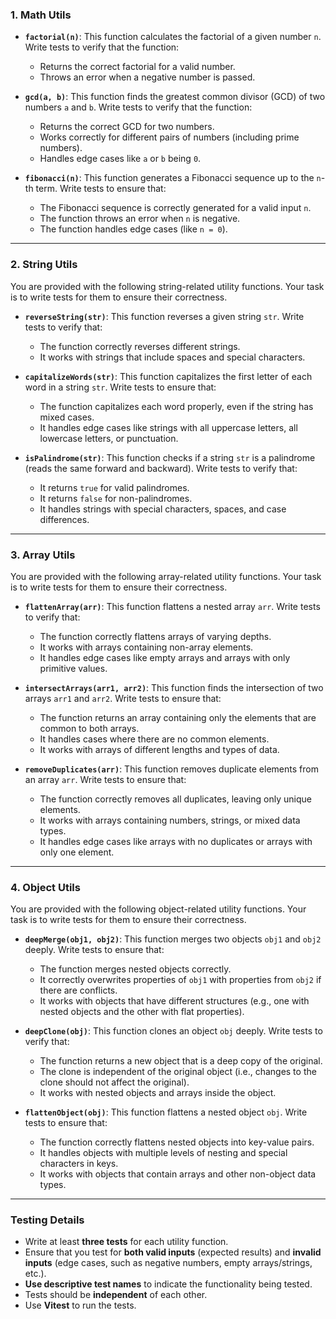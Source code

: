 ### 1. Math Utils

- **`factorial(n)`**: This function calculates the factorial of a given number `n`. Write tests to verify that the function:

  - Returns the correct factorial for a valid number.
  - Throws an error when a negative number is passed.

- **`gcd(a, b)`**: This function finds the greatest common divisor (GCD) of two numbers `a` and `b`. Write tests to verify that the function:

  - Returns the correct GCD for two numbers.
  - Works correctly for different pairs of numbers (including prime numbers).
  - Handles edge cases like `a` or `b` being `0`.

- **`fibonacci(n)`**: This function generates a Fibonacci sequence up to the `n`-th term. Write tests to ensure that:
  - The Fibonacci sequence is correctly generated for a valid input `n`.
  - The function throws an error when `n` is negative.
  - The function handles edge cases (like `n = 0`).

---

### 2. String Utils

You are provided with the following string-related utility functions. Your task is to write tests for them to ensure their correctness.

- **`reverseString(str)`**: This function reverses a given string `str`. Write tests to verify that:
  - The function correctly reverses different strings.
  - It works with strings that include spaces and special characters.
- **`capitalizeWords(str)`**: This function capitalizes the first letter of each word in a string `str`. Write tests to ensure that:

  - The function capitalizes each word properly, even if the string has mixed cases.
  - It handles edge cases like strings with all uppercase letters, all lowercase letters, or punctuation.

- **`isPalindrome(str)`**: This function checks if a string `str` is a palindrome (reads the same forward and backward). Write tests to verify that:
  - It returns `true` for valid palindromes.
  - It returns `false` for non-palindromes.
  - It handles strings with special characters, spaces, and case differences.

---

### 3. Array Utils

You are provided with the following array-related utility functions. Your task is to write tests for them to ensure their correctness.

- **`flattenArray(arr)`**: This function flattens a nested array `arr`. Write tests to verify that:

  - The function correctly flattens arrays of varying depths.
  - It works with arrays containing non-array elements.
  - It handles edge cases like empty arrays and arrays with only primitive values.

- **`intersectArrays(arr1, arr2)`**: This function finds the intersection of two arrays `arr1` and `arr2`. Write tests to ensure that:

  - The function returns an array containing only the elements that are common to both arrays.
  - It handles cases where there are no common elements.
  - It works with arrays of different lengths and types of data.

- **`removeDuplicates(arr)`**: This function removes duplicate elements from an array `arr`. Write tests to ensure that:
  - The function correctly removes all duplicates, leaving only unique elements.
  - It works with arrays containing numbers, strings, or mixed data types.
  - It handles edge cases like arrays with no duplicates or arrays with only one element.

---

### 4. Object Utils

You are provided with the following object-related utility functions. Your task is to write tests for them to ensure their correctness.

- **`deepMerge(obj1, obj2)`**: This function merges two objects `obj1` and `obj2` deeply. Write tests to ensure that:

  - The function merges nested objects correctly.
  - It correctly overwrites properties of `obj1` with properties from `obj2` if there are conflicts.
  - It works with objects that have different structures (e.g., one with nested objects and the other with flat properties).

- **`deepClone(obj)`**: This function clones an object `obj` deeply. Write tests to verify that:

  - The function returns a new object that is a deep copy of the original.
  - The clone is independent of the original object (i.e., changes to the clone should not affect the original).
  - It works with nested objects and arrays inside the object.

- **`flattenObject(obj)`**: This function flattens a nested object `obj`. Write tests to ensure that:
  - The function correctly flattens nested objects into key-value pairs.
  - It handles objects with multiple levels of nesting and special characters in keys.
  - It works with objects that contain arrays and other non-object data types.

---

### Testing Details

- Write at least **three tests** for each utility function.
- Ensure that you test for **both valid inputs** (expected results) and **invalid inputs** (edge cases, such as negative numbers, empty arrays/strings, etc.).
- **Use descriptive test names** to indicate the functionality being tested.
- Tests should be **independent** of each other.
- Use **Vitest** to run the tests.
